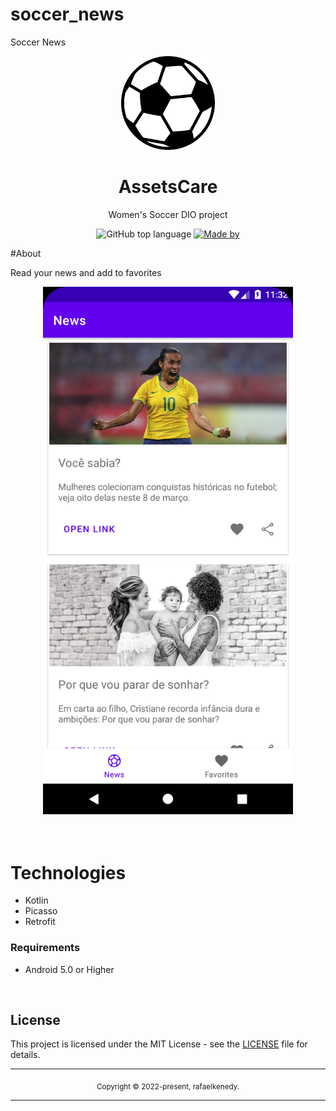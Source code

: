 # soccer_news
Soccer News
<div align="center">
  <img src="icon.png" width="150" />
  <h1>AssetsCare</h1>
  <p> Women's Soccer DIO project</p>
  <p>
    <img alt="GitHub top language" src="https://img.shields.io/github/languages/top/rafaelkenedy/AssetsCare?color=%232196F3">
    <a href="https://www.linkedin.com/in/rafael-kenedy-da-silva-alves-692973160/" target="_blank" rel="noopener noreferrer">
      <img alt="Made by" src="https://img.shields.io/badge/made%20by-Rafael%20Kenedy-%232196F3">
    </a>             
  </p>
</div>

#About

Read your news and add to favorites

<div align="center">
  <img src="cover.png" width="400" /> 
</div>

<br>
<br>

# Technologies

  - Kotlin
  - Picasso
  - Retrofit

### Requirements

- Android 5.0 or Higher

<br>

## License

This project is licensed under the MIT License - see the [LICENSE](LICENSE) file for details.

<hr>
<div align="center">
  <sub>Copyright © 2022-present, rafaelkenedy.</sub>
</div>
<hr>
